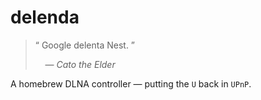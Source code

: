 # delenda

> “ Google delenta Nest. ”
> 
> &nbsp; &nbsp; — *Cato the Elder*

A homebrew DLNA controller — putting the `U` back in `UPnP`.
